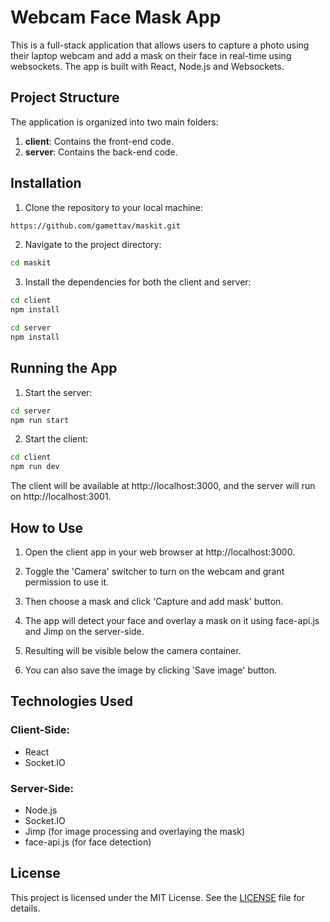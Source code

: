 # Webcam Face Mask App

This is a full-stack application that allows users to capture a photo using their laptop webcam and add a mask on their face in real-time using websockets. The app is built with React, Node.js and Websockets.

## Project Structure

The application is organized into two main folders:

1. **client**: Contains the front-end code.
2. **server**: Contains the back-end code.

## Installation

1. Clone the repository to your local machine:

```bash
https://github.com/gamettav/maskit.git
```

2. Navigate to the project directory:

```bash
cd maskit
```

3. Install the dependencies for both the client and server:

```bash
cd client
npm install

cd server
npm install
```

## Running the App

1. Start the server:

```bash
cd server
npm run start
```

2. Start the client:

```bash
cd client
npm run dev
```

The client will be available at http://localhost:3000, and the server will run on http://localhost:3001.

## How to Use

1. Open the client app in your web browser at http://localhost:3000.

2. Toggle the 'Camera' switcher to turn on the webcam and grant permission to use it.

3. Then choose a mask and click 'Capture and add mask' button.

4. The app will detect your face and overlay a mask on it using face-api.js and Jimp on the server-side.

5. Resulting will be visible below the camera container.

6. You can also save the image by clicking 'Save image' button.

## Technologies Used

### Client-Side:

-  React
-  Socket.IO

### Server-Side:

-  Node.js
-  Socket.IO
-  Jimp (for image processing and overlaying the mask)
-  face-api.js (for face detection)

## License

This project is licensed under the MIT License. See the [LICENSE](LICENSE) file for details.
